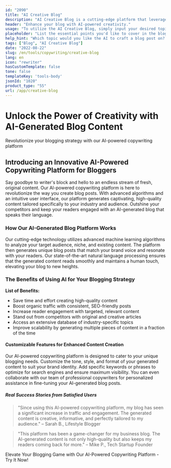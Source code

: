 ```yaml
---
id: "2090"
title: "AI Creative Blog"
description: "AI Creative Blog is a cutting-edge platform that leverages artificial intelligence to produce captivating and high-quality blog content for your website. This user-friendly tool not only streamlines your content creation process but also guarantees SEO-optimized and audience-targeted content."
header: "Enhance your blog with AI-powered creativity."
usage: "To utilize the AI Creative Blog, simply input your desired topic, relevant keywords, and preferred word count. The AI will promptly analyze your input and generate a well-organized, unique, and insightful blog post that meets your specifications."
placeholder: "List the essential points you'd like to cover in the blog post, for example:\n\n Key Points:\n \n1. The rise of AI in creative industries\n2. How AI is transforming the creative process\n3. The potential benefits and challenges of AI in creativity\n\n keywords: AI, creativity\n\n"
help_hint: "Which topic would you like the AI to craft a blog post on? Please provide some keywords and a word count."
tags: ["Blog", "AI Creative Blog"]
date: "2022-08-22"
slug: /en/tools/copywriting/creative-blog
lang: en
icon: "rewriter"
hasCustomTemplate: false
tone: false
templateKey: 'tools-body'
jsonId: "1020"
product_type: "55"
url: /app/creative-blog
---
```


# Unlock the Power of Creativity with AI-Generated Blog Content


Revolutionize your blogging strategy with our AI-powered copywriting platform


## Introducing an Innovative AI-Powered Copywriting Platform for Bloggers



Say goodbye to writer's block and hello to an endless stream of fresh, original content. Our AI-powered copywriting platform is here to revolutionize the way you create blog posts. With advanced algorithms and an intuitive user interface, our platform generates captivating, high-quality content tailored specifically to your industry and audience. Outshine your competitors and keep your readers engaged with an AI-generated blog that speaks their language.


### How Our AI-Generated Blog Platform Works



Our cutting-edge technology utilizes advanced machine learning algorithms to analyze your target audience, niche, and existing content. The platform then generates unique blog posts that match your brand voice and resonate with your readers. Our state-of-the-art natural language processing ensures that the generated content reads smoothly and maintains a human touch, elevating your blog to new heights.


### The Benefits of Using AI for Your Blogging Strategy

**List of Benefits:**
- Save time and effort creating high-quality content
- Boost organic traffic with consistent, SEO-friendly posts
- Increase reader engagement with targeted, relevant content
- Stand out from competitors with original and creative articles
- Access an extensive database of industry-specific topics
- Improve scalability by generating multiple pieces of content in a fraction of the time

#### Customizable Features for Enhanced Content Creation


Our AI-powered copywriting platform is designed to cater to your unique blogging needs. Customize the tone, style, and format of your generated content to suit your brand identity. Add specific keywords or phrases to optimize for search engines and ensure maximum visibility. You can even collaborate with our team of professional copywriters for personalized assistance in fine-tuning your AI-generated blog posts.

##### Real Success Stories from Satisfied Users


> "Since using this AI-powered copywriting platform, my blog has seen a significant increase in traffic and engagement. The generated content is creative, informative, and perfectly tailored to my audience." – Sarah B., Lifestyle Blogger


> "This platform has been a game-changer for my business blog. The AI-generated content is not only high-quality but also keeps my readers coming back for more." – Mike P., Tech Startup Founder



Elevate Your Blogging Game with Our AI-Powered Copywriting Platform - Try It Now!